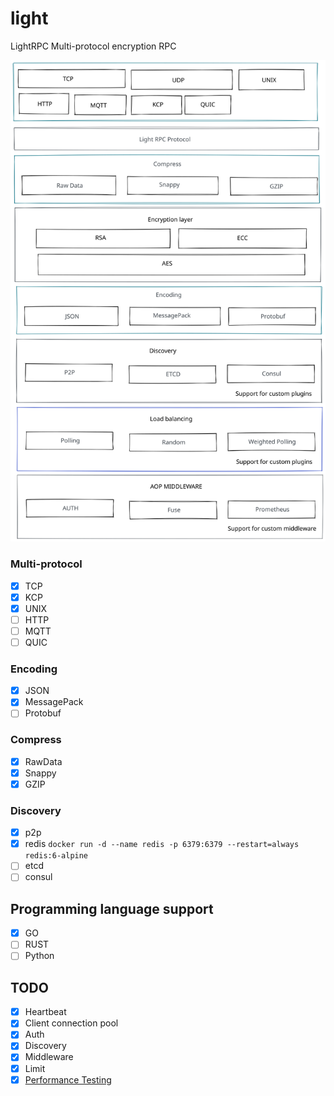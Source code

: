 # light
LightRPC Multi-protocol encryption RPC

![](./README/light_rpc.svg)

### Multi-protocol
- [x] TCP
- [x] KCP
- [x] UNIX
- [ ] HTTP
- [ ] MQTT
- [ ] QUIC

### Encoding
- [x] JSON
- [x] MessagePack
- [ ] Protobuf

### Compress
- [x] RawData
- [x] Snappy
- [x] GZIP

### Discovery
- [x] p2p
- [x] redis `docker run -d --name redis -p 6379:6379 --restart=always  redis:6-alpine`
- [ ] etcd
- [ ] consul

## Programming language support
- [x] GO
- [ ] RUST
- [ ] Python

## TODO
- [x] Heartbeat
- [x] Client connection pool
- [x] Auth
- [x] Discovery
- [x] Middleware
- [x] Limit
- [x] [Performance Testing](https://github.com/dollarkillerx/light_rpc_benchmark)
